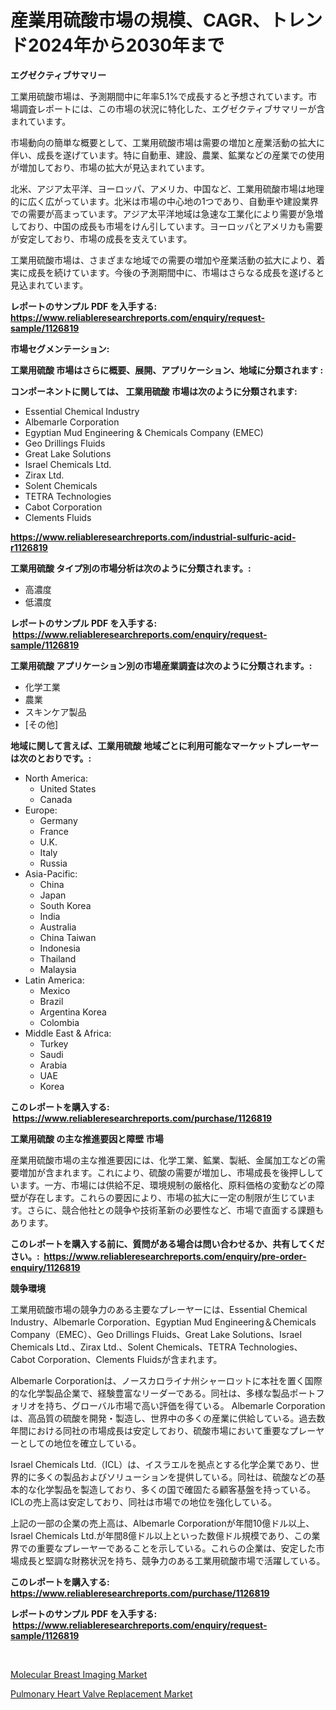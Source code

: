 <p><h1>産業用硫酸市場の規模、CAGR、トレンド2024年から2030年まで</h1></p><p><strong>エグゼクティブサマリー</strong></p>
<p><p>工業用硫酸市場は、予測期間中に年率5.1%で成長すると予想されています。市場調査レポートには、この市場の状況に特化した、エグゼクティブサマリーが含まれています。</p><p>市場動向の簡単な概要として、工業用硫酸市場は需要の増加と産業活動の拡大に伴い、成長を遂げています。特に自動車、建設、農業、鉱業などの産業での使用が増加しており、市場の拡大が見込まれています。</p><p>北米、アジア太平洋、ヨーロッパ、アメリカ、中国など、工業用硫酸市場は地理的に広く広がっています。北米は市場の中心地の1つであり、自動車や建設業界での需要が高まっています。アジア太平洋地域は急速な工業化により需要が急増しており、中国の成長も市場をけん引しています。ヨーロッパとアメリカも需要が安定しており、市場の成長を支えています。</p><p>工業用硫酸市場は、さまざまな地域での需要の増加や産業活動の拡大により、着実に成長を続けています。今後の予測期間中に、市場はさらなる成長を遂げると見込まれています。</p></p>
<p><strong>レポートのサンプル PDF を入手する: <a href="https://www.reliableresearchreports.com/enquiry/request-sample/1126819">https://www.reliableresearchreports.com/enquiry/request-sample/1126819</a></strong></p>
<p><strong>市場セグメンテーション:</strong></p>
<p><strong> 工業用硫酸 市場はさらに概要、展開、アプリケーション、地域に分類されます :</strong></p>
<p><strong>コンポーネントに関しては、 工業用硫酸 市場は次のように分類されます: &nbsp;</strong></p>
<p><ul><li>Essential Chemical Industry</li><li>Albemarle Corporation</li><li>Egyptian Mud Engineering & Chemicals Company (EMEC)</li><li>Geo Drillings Fluids</li><li>Great Lake Solutions</li><li>Israel Chemicals Ltd.</li><li>Zirax Ltd.</li><li>Solent Chemicals</li><li>TETRA Technologies</li><li>Cabot Corporation</li><li>Clements Fluids</li></ul></p>
<p><strong><a href="https://www.reliableresearchreports.com/industrial-sulfuric-acid-r1126819">https://www.reliableresearchreports.com/industrial-sulfuric-acid-r1126819</a></strong></p>
<p><strong> 工業用硫酸 タイプ別の市場分析は次のように分類されます。:</strong></p>
<p><ul><li>高濃度</li><li>低濃度</li></ul></p>
<p><strong>レポートのサンプル PDF を入手する: &nbsp;<a href="https://www.reliableresearchreports.com/enquiry/request-sample/1126819">https://www.reliableresearchreports.com/enquiry/request-sample/1126819</a></strong></p>
<p><strong> 工業用硫酸 アプリケーション別の市場産業調査は次のように分類されます。:</strong></p>
<p><ul><li>化学工業</li><li>農業</li><li>スキンケア製品</li><li>[その他]</li></ul></p>
<p><strong>地域に関して言えば、工業用硫酸 地域ごとに利用可能なマーケットプレーヤーは次のとおりです。:</strong></p>
<p><ul>
    <li>
        North America:
        <ul>
            <li>United States</li>
            <li>Canada</li>
        </ul>
    </li>
    <li>
        Europe:
        <ul>
            <li>Germany</li>
            <li>France</li>
            <li>U.K.</li>
            <li>Italy</li>
            <li>Russia</li>
        </ul>
    </li>
    <li>
        Asia-Pacific:
        <ul>
            <li>China</li>
            <li>Japan</li>
            <li>South Korea</li>
            <li>India</li>
            <li>Australia</li>
            <li>China Taiwan</li>
            <li>Indonesia</li>
            <li>Thailand</li>
            <li>Malaysia</li>
        </ul>
    </li>
    <li>
        Latin America:
        <ul>
            <li>Mexico</li>
            <li>Brazil</li>
            <li>Argentina Korea</li>
            <li>Colombia</li>
        </ul>
    </li>
    <li>
        Middle East & Africa:
        <ul>
            <li>Turkey</li>
            <li>Saudi</li>
            <li>Arabia</li>
            <li>UAE</li>
            <li>Korea</li>
        </ul>
    </li>
    </ul></p>
<p><strong>このレポートを購入する: &nbsp;<a href="https://www.reliableresearchreports.com/purchase/1126819">https://www.reliableresearchreports.com/purchase/1126819</a></strong></p>
<p><strong>工業用硫酸 の主な推進要因と障壁 市場</strong></p>
<p><p>産業用硫酸市場の主な推進要因には、化学工業、鉱業、製紙、金属加工などの需要増加が含まれます。これにより、硫酸の需要が増加し、市場成長を後押ししています。一方、市場には供給不足、環境規制の厳格化、原料価格の変動などの障壁が存在します。これらの要因により、市場の拡大に一定の制限が生じています。さらに、競合他社との競争や技術革新の必要性など、市場で直面する課題もあります。</p></p>
<p><strong>このレポートを購入する前に、質問がある場合は問い合わせるか、共有してください。:&nbsp; <a href="https://www.reliableresearchreports.com/enquiry/pre-order-enquiry/1126819">https://www.reliableresearchreports.com/enquiry/pre-order-enquiry/1126819</a></strong></p>
<p><strong>競争環境</strong></p>
<p><p>工業用硫酸市場の競争力のある主要なプレーヤーには、Essential Chemical Industry、Albemarle Corporation、Egyptian Mud Engineering＆Chemicals Company（EMEC）、Geo Drillings Fluids、Great Lake Solutions、Israel Chemicals Ltd.、Zirax Ltd.、Solent Chemicals、TETRA Technologies、Cabot Corporation、Clements Fluidsが含まれます。</p><p>Albemarle Corporationは、ノースカロライナ州シャーロットに本社を置く国際的な化学製品企業で、経験豊富なリーダーである。同社は、多様な製品ポートフォリオを持ち、グローバル市場で高い評価を得ている。 Albemarle Corporationは、高品質の硫酸を開発・製造し、世界中の多くの産業に供給している。過去数年間における同社の市場成長は安定しており、硫酸市場において重要なプレーヤーとしての地位を確立している。</p><p>Israel Chemicals Ltd.（ICL）は、イスラエルを拠点とする化学企業であり、世界的に多くの製品およびソリューションを提供している。同社は、硫酸などの基本的な化学製品を製造しており、多くの国で確固たる顧客基盤を持っている。ICLの売上高は安定しており、同社は市場での地位を強化している。</p><p>上記の一部の企業の売上高は、Albemarle Corporationが年間10億ドル以上、Israel Chemicals Ltd.が年間8億ドル以上といった数億ドル規模であり、この業界での重要なプレーヤーであることを示している。これらの企業は、安定した市場成長と堅調な財務状況を持ち、競争力のある工業用硫酸市場で活躍している。</p></p>
<p><strong>このレポートを購入する: &nbsp; <a href="https://www.reliableresearchreports.com/purchase/1126819">https://www.reliableresearchreports.com/purchase/1126819</a></strong></p>
<p><strong>レポートのサンプル PDF を入手する: &nbsp;<a href="https://www.reliableresearchreports.com/enquiry/request-sample/1126819">https://www.reliableresearchreports.com/enquiry/request-sample/1126819</a></strong><strong></strong></p>
<p>&nbsp;</p>
<p><p><a href="https://github.com/Hazelklievgspy6vdcsmu106w/Market-Research-Report-List-2/blob/main/molecular-breast-imaging-market.md">Molecular Breast Imaging Market</a></p><p><a href="https://github.com/lubmix/Market-Research-Report-List-2/blob/main/pulmonary-heart-valve-replacement-market.md">Pulmonary Heart Valve Replacement Market</a></p></p>